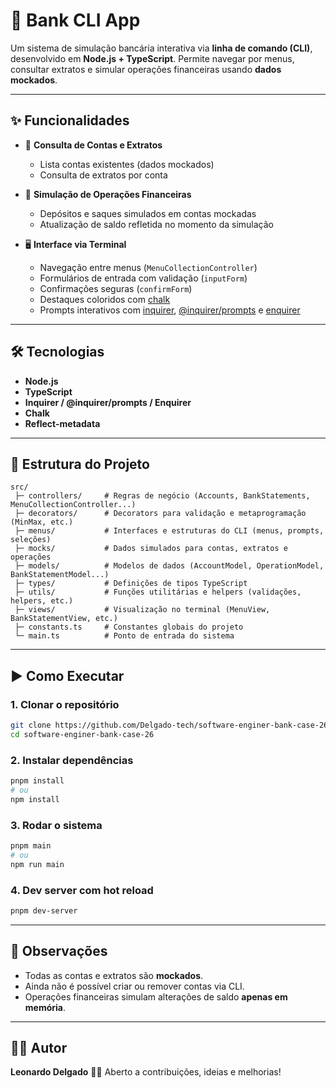 # 🏦 Bank CLI App

Um sistema de simulação bancária interativa via **linha de comando (CLI)**, desenvolvido em **Node.js + TypeScript**.
Permite navegar por menus, consultar extratos e simular operações financeiras usando **dados mockados**.

---

## ✨ Funcionalidades

- 📑 **Consulta de Contas e Extratos**
  - Lista contas existentes (dados mockados)
  - Consulta de extratos por conta

- 💸 **Simulação de Operações Financeiras**
  - Depósitos e saques simulados em contas mockadas
  - Atualização de saldo refletida no momento da simulação

- 🖥️ **Interface via Terminal**
  - Navegação entre menus (`MenuCollectionController`)
  - Formulários de entrada com validação (`inputForm`)
  - Confirmações seguras (`confirmForm`)
  - Destaques coloridos com [chalk](https://www.npmjs.com/package/chalk)
  - Prompts interativos com [inquirer](https://www.npmjs.com/package/inquirer), [@inquirer/prompts](https://www.npmjs.com/package/@inquirer/prompts) e [enquirer](https://www.npmjs.com/package/enquirer)

---

## 🛠️ Tecnologias

- **Node.js**
- **TypeScript**
- **Inquirer / @inquirer/prompts / Enquirer**
- **Chalk**
- **Reflect-metadata**

---

## 📂 Estrutura do Projeto

```
src/
 ├─ controllers/     # Regras de negócio (Accounts, BankStatements, MenuCollectionController...)
 ├─ decorators/      # Decorators para validação e metaprogramação (MinMax, etc.)
 ├─ menus/           # Interfaces e estruturas do CLI (menus, prompts, seleções)
 ├─ mocks/           # Dados simulados para contas, extratos e operações
 ├─ models/          # Modelos de dados (AccountModel, OperationModel, BankStatementModel...)
 ├─ types/           # Definições de tipos TypeScript
 ├─ utils/           # Funções utilitárias e helpers (validações, helpers, etc.)
 ├─ views/           # Visualização no terminal (MenuView, BankStatementView, etc.)
 ├─ constants.ts     # Constantes globais do projeto
 └─ main.ts          # Ponto de entrada do sistema
```

---

## ▶️ Como Executar

### 1. Clonar o repositório

```bash
git clone https://github.com/Delgado-tech/software-enginer-bank-case-26.git
cd software-enginer-bank-case-26
```

### 2. Instalar dependências

```bash
pnpm install
# ou
npm install
```

### 3. Rodar o sistema

```bash
pnpm main
# ou
npm run main
```

### 4. Dev server com hot reload

```bash
pnpm dev-server
```

---

## 📌 Observações

- Todas as contas e extratos são **mockados**.
- Ainda não é possível criar ou remover contas via CLI.
- Operações financeiras simulam alterações de saldo **apenas em memória**.

---

## 👨‍💻 Autor

**Leonardo Delgado** 🧑‍💻
Aberto a contribuições, ideias e melhorias!

